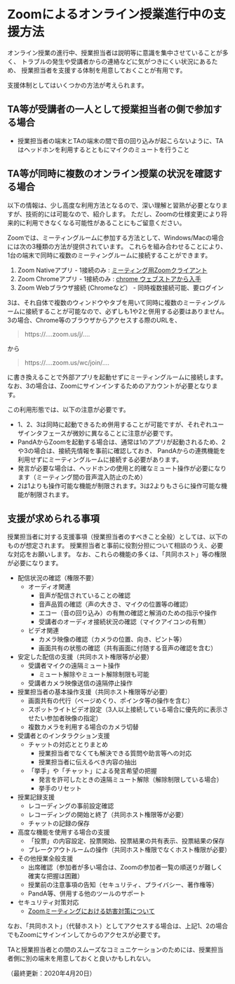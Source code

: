 # Zoomによるオンライン授業進行中の支援方法

オンライン授業の進行中、授業担当者は説明等に意識を集中させていることが多く、
トラブルの発生や受講者からの連絡などに気がつきにくい状況にあるため、
授業担当者を支援する体制を用意しておくことが有用です。

支援体制としてはいくつかの方法が考えられます。

## TA等が受講者の一人として授業担当者の側で参加する場合

- 授業担当者の端末とTAの端末の間で音の回り込みが起こらないように、TAはヘッドホンを利用するとともにマイクのミュートを行うこと

## TA等が同時に複数のオンライン授業の状況を確認する場合

以下の情報は、少し高度な利用方法となるので、深い理解と習熟が必要となりますが、技術的には可能なので、紹介します。
ただし、Zoomの仕様変更により将来的に利用できなくなる可能性があることにもご留意ください。

Zoomでは、ミーティングルームに参加する方法として、Windows/Macの場合には次の3種類の方法が提供されています。
これらを組み合わせることにより、1台の端末で同時に複数のミーティングルームに接続することができます。

1. Zoom Nativeアプリ - 1接続のみ : [ミーティング用Zoomクライアント](https://zoom.us/download)
2. Zoom Chromeアプリ - 1接続のみ : [chrome ウェブストアから入手](https://chrome.google.com/webstore/detail/zoom/hmbjbjdpkobdjplfobhljndfdfdipjhg?hl=ja)
3. Zoom Webブラウザ接続 (Chromeなど） - 同時複数接続可能、要ログイン

3は、それ自体で複数のウィンドウやタブを用いて同時に複数のミーティングルームに接続することが可能なので、必ずしも1や2と併用する必要はありません。
3の場合、Chrome等のブラウザからアクセスする際のURLを、

> https://....zoom.us/j/....

から

> https://....zoom.us/wc/join/....
  
に書き換えることで外部アプリを起動せずにミーティングルームに接続します。
なお、3の場合は、Zoomにサインインするためのアカウントが必要となります。

この利用形態では、以下の注意が必要です。

- 1、2、3は同時に起動できるため併用することが可能ですが、それぞれユーザインタフェースが微妙に異なることに注意が必要です。
- PandAからZoomを起動する場合は、通常は1のアプリが起動されるため、2や3の場合は、接続先情報を事前に確認しておき、
  PandAからの連携機能を利用せずにミーティングルームに接続する必要があります。
- 発言が必要な場合は、ヘッドホンの使用と的確なミュート操作が必要になります（ミーティング間の音声混入防止のため）
- 2は1よりも操作可能な機能が制限されます。3は2よりもさらに操作可能な機能が制限されます。

## 支援が求められる事項

授業担当者に対する支援事項（授業担当者のすべきこと全般）としては、以下のものが想定されます。
授業担当者と事前に役割分担について相談のうえ、必要な対応をお願いします。
なお、これらの機能の多くは、「共同ホスト」等の権限が必要になります。

- 配信状況の確認（権限不要）
  - オーディオ関連
    - 音声が配信されていることの確認
    - 音声品質の確認（声の大きさ、マイクの位置等の確認）
    - エコー（音の回り込み）の有無の確認と解消のための指示や操作
    - 受講者のオーディオ接続状況の確認（マイクアイコンの有無）
  - ビデオ関連
    - カメラ映像の確認（カメラの位置、向き、ピント等）
    - 画面共有の状態の確認（共有画面に付随する音声の確認を含む）
- 安定した配信の支援（共同ホスト権限等が必要）
  - 受講者マイクの遠隔ミュート操作
    - ミュート解除やミュート解除制限も可能
  - 受講者カメラ映像送信の遠隔停止操作
- 授業担当者の基本操作支援（共同ホスト権限等が必要）
  - 画面共有の代行（ページめくり、ポインタ等の操作を含む）
  - スポットライトビデオ設定（3人以上接続している場合に優先的に表示させたい参加者映像の指定）
  - 複数カメラを利用する場合のカメラ切替
- 受講者とのインタラクション支援
  - チャットの対応ととりまとめ
    - 授業担当者でなくても解決できる質問や助言等への対応
    - 授業担当者に伝えるべき内容の抽出
  - 「挙手」や「チャット」による発言希望の把握
    - 発言を許可したときの遠隔ミュート解除（解除制限している場合）
    - 挙手のリセット
- 授業記録支援
  - レコーディングの事前設定確認
  - レコーディングの開始と終了（共同ホスト権限等が必要）
  - チャットの記録の保存
- 高度な機能を使用する場合の支援
  - 「投票」の内容設定、投票開始、投票結果の共有表示、投票結果の保存
  - ブレークアウトルームの操作（共同ホスト権限でなくホスト権限が必要）
- その他授業全般支援
  - 出席確認（参加者が多い場合は、Zoomの参加者一覧の順送りが難しく確実な把握は困難）
  - 授業前の注意事項の告知（セキュリティ、プライバシー、著作権等）
  - PandA等、併用する他のツールのサポート
- セキュリティ対策対応
  - [Zoomミーティングにおける妨害対策について](zoom-security-action)

なお、「共同ホスト」（代替ホスト）としてアクセスする場合は、上記1、2の場合でもZoomにサインインしてからのアクセスが必要です。

TAと授業担当者との間のスムーズなコミュニケーションのためには、授業担当者側に別の端末を用意しておくと良いかもしれない。

（最終更新：2020年4月20日）

